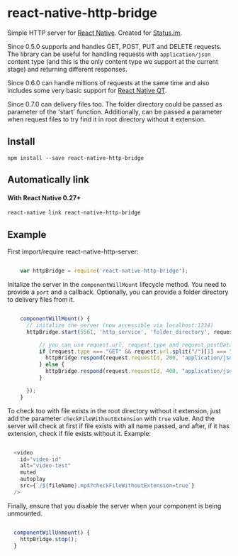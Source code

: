 # react-native-http-bridge

Simple HTTP server for [React Native](https://github.com/facebook/react-native).
Created for [Status.im](https://github.com/status-im/status-react). 

Since 0.5.0 supports and handles GET, POST, PUT and DELETE requests.
The library can be useful for handling requests with `application/json` content type
(and this is the only content type we support at the current stage) and returning different responses.

Since 0.6.0 can handle millions of requests at the same time and also includes some very basic support for [React Native QT](https://github.com/status-im/react-native-desktop). 

Since 0.7.0 can delivery files too. The folder directory could be passed as parameter of the 'start' function. Additionally, can be passed a parameter when request files to try find it in root directory without it extension.

## Install

```shell
npm install --save react-native-http-bridge
```

## Automatically link

#### With React Native 0.27+

```shell
react-native link react-native-http-bridge
```

## Example

First import/require react-native-http-server:

```js

    var httpBridge = require('react-native-http-bridge');

```


Initalize the server in the `componentWillMount` lifecycle method. You need to provide a `port` and a callback. Optionally, you can provide a folder directory to delivery files from it.

```js

    componentWillMount() {
      // initalize the server (now accessible via localhost:1234)
      httpBridge.start(5561, 'http_service', 'folder_directory', request => {

          // you can use request.url, request.type and request.postData here
          if (request.type === "GET" && request.url.split("/")[1] === "users") {
            httpBridge.respond(request.requestId, 200, "application/json", "{\"message\": \"OK\"}");
          } else {
            httpBridge.respond(request.requestId, 400, "application/json", "{\"message\": \"Bad Request\"}");
          }

      });
    }

```

To check too with file exists in the root directory without it extension, just add the parameter `checkFileWithoutExtension` with `true` value. And the server will check at first if file exists with all name passed, and after, if it has extension, check if file exists without it. Example:

```js

  <video
    id="video-id" 
    alt="video-test"
    muted
    autoplay
    src={`/${fileName}.mp4?checkFileWithoutExtension=true`}
  />
```

Finally, ensure that you disable the server when your component is being unmounted.

```js

  componentWillUnmount() {
    httpBridge.stop();
  }

```
